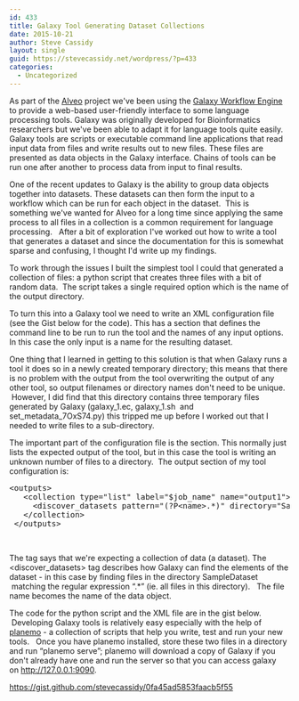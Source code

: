 ```yaml
---
id: 433
title: Galaxy Tool Generating Dataset Collections
date: 2015-10-21
author: Steve Cassidy
layout: single
guid: https://stevecassidy.net/wordpress/?p=433
categories:
  - Uncategorized
---
```

As part of the [Alveo](http://alveo.edu.au/) project we've been using the [Galaxy Workflow Engine](http://galaxyproject.org/) to provide a web-based user-friendly interface to some language processing tools. Galaxy was originally developed for Bioinformatics researchers but we've been able to adapt it for language tools quite easily. Galaxy tools are scripts or executable command line applications that read input data from files and write results out to new files. These files are presented as data objects in the Galaxy interface. Chains of tools can be run one after another to process data from input to final results.

One of the recent updates to Galaxy is the ability to group data objects together into datasets. These datasets can then form the input to a workflow which can be run for each object in the dataset.  This is something we've wanted for Alveo for a long time since applying the same process to all files in a collection is a common requirement for language processing.   After a bit of exploration I've worked out how to write a tool that generates a dataset and since the documentation for this is somewhat sparse and confusing, I thought I'd write up my findings.

<!--more-->

To work through the issues I built the simplest tool I could that generated a collection of files: a python script that creates three files with a bit of random data.  The script takes a single required option which is the name of the output directory.

To turn this into a Galaxy tool we need to write an XML configuration file (see the Gist below for the code). This has a section that defines the command line to be run to run the tool and the names of any input options. In this case the only input is a name for the resulting dataset.

One thing that I learned in getting to this solution is that when Galaxy runs a tool it does so in a newly created temporary directory; this means that there is no problem with the output from the tool overwriting the output of any other tool, so output filenames or directory names don't need to be unique.  However, I did find that this directory contains three temporary files generated by Galaxy (galaxy\_1.ec, galaxy\_1.sh  and set\_metadata\_7OxS74.py) this tripped me up before I worked out that I needed to write files to a sub-directory.

The important part of the configuration file is the <outputs> section. This normally just lists the expected output of the tool, but in this case the tool is writing an unknown number of files to a directory.  The output section of my tool configuration is:

<pre>&lt;outputs&gt;
   &lt;collection type="list" label="$job_name" name="output1"&gt;
     &lt;discover_datasets pattern="(?P&lt;name&gt;.*)" directory="SampleDataset" /&gt;
   &lt;/collection&gt;
 &lt;/outputs&gt;</pre>

&nbsp;

The <collection> tag says that we're expecting a collection of data (a dataset). The <discover_datasets> tag describes how Galaxy can find the elements of the dataset - in this case by finding files in the directory SampleDataset  matching the regular expression &#8220;.*&#8221; (ie. all files in this directory).   The file name becomes the name of the data object.

The code for the python script and the XML file are in the gist below.  Developing Galaxy tools is relatively easy especially with the help of [planemo](http://planemo.readthedocs.org/en/latest/) - a collection of scripts that help you write, test and run your new tools.   Once you have planemo installed, store these two files in a directory and run &#8220;planemo serve&#8221;; planemo will download a copy of Galaxy if you don't already have one and run the server so that you can access galaxy on http://127.0.0.1:9090.

https://gist.github.com/stevecassidy/0fa45ad5853faacb5f55

&nbsp;
